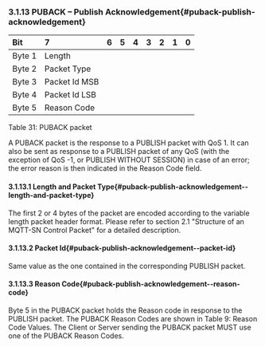 <!-- transformation-note: left upstream numbering of headings for verification -->
### 3.1.13 PUBACK – Publish Acknowledgement{#puback-publish-acknowledgement}

<!-- transformation-note: no table col span in markdown, but we should specify bitfields better (than with layout tables) anyway --> 
| Bit    | 7             | 6  | 5  | 4  | 3  | 2  | 1  | 0  |
|:-------|:--------------|:---|:---|:---|:---|:---|:---|:---|
| Byte 1 | Length        |    |    |    |    |    |    |    |
| Byte 2 | Packet Type   |    |    |    |    |    |    |    |
| Byte 3 | Packet Id MSB |    |    |    |    |    |    |    |
| Byte 4 | Packet Id LSB |    |    |    |    |    |    |    |
| Byte 5 | Reason Code   |    |    |    |    |    |    |    |

Table 31: PUBACK packet
<!-- transformation-note: above upstream table number will be replaced by auto-numbering later. -->

A PUBACK packet is the response to a PUBLISH packet with QoS 1.
It can also be sent as response to a PUBLISH packet of any QoS (with the exception of QoS -1, or PUBLISH WITHOUT SESSION) in case of an error;
the error reason is then indicated in the Reason Code field.

<!-- transformation-note: left upstream numbering of headings for verification -->
#### 3.1.13.1 Length and Packet Type{#puback-publish-acknowledgement--length-and-packet-type}

The first 2 or 4 bytes of the packet are encoded according to the variable length packet header format.
Please refer to section 2.1 "Structure of an MQTT-SN Control Packet" for a detailed description.
<!-- transformation-note: the above section ref upstream 1.8.2 was obviously wrong and should point to section 2.1 "Structure of an MQTT-SN Control Packet". -->

<!-- transformation-note: left upstream numbering of headings for verification -->
#### 3.1.13.2 Packet Id{#puback-publish-acknowledgement--packet-id}

Same value as the one contained in the corresponding PUBLISH packet.

<!-- transformation-note: left upstream numbering of headings for verification -->
#### 3.1.13.3 Reason Code{#puback-publish-acknowledgement--reason-code}

<!-- transformation-note: the below table ref upstream 9 "Reason Code Values" needs verification before transforming into a semantic ref later. -->
Byte 5 in the PUBACK packet holds the Reason code in response to the PUBLISH packet.
The PUBACK Reason Codes are shown in Table 9: Reason Code Values.
The Client or Server sending the PUBACK packet MUST use one of the PUBACK Reason Codes.

